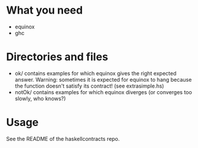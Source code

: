 What you need
=============
* equinox
* ghc

Directories and files
=====================
* ok/ contains examples for which equinox gives the right expected answer. Warning: sometimes it is expected for equinox to hang because the function doesn't satisfy its contract! (see extrasimple.hs)
* notOk/ contains examples for which equinox diverges (or converges too slowly, who knows?)

Usage
=====

See the README of the haskellcontracts repo.